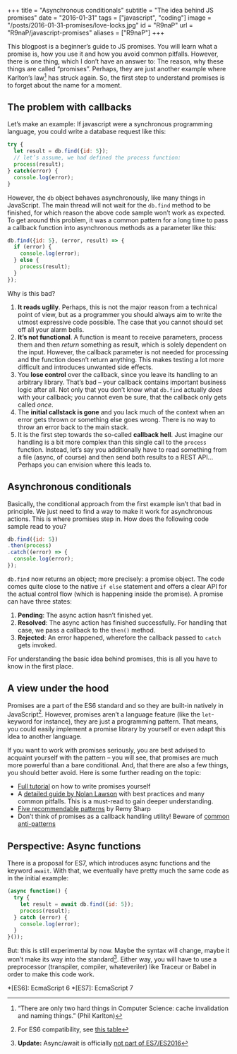 +++
title = "Asynchronous conditionals"
subtitle = "The idea behind JS promises"
date = "2016-01-31"
tags = ["javascript", "coding"]
image = "/posts/2016-01-31-promises/love-locks.jpg"
id = "R9naP"
url = "R9naP/javascript-promises"
aliases = ["R9naP"]
+++

This blogpost is a beginner’s guide to JS promises. You will learn what a promise is, how you use it and how you avoid common pitfalls. However, there is one thing, which I don’t have an answer to: The reason, why these things are called “promises”. Perhaps, they are just another example where Karlton’s law[^1] has struck again. So, the first step to understand promises is to forget about the name for a moment.

## The problem with callbacks

Let’s make an example: If javascript were a synchronous programming language, you could write a database request like this:

```JavaScript
try {
  let result = db.find({id: 5});
  // let’s assume, we had defined the process function:
  process(result);
} catch(error) {
  console.log(error);
}
```

However, the `db` object behaves asynchronously, like many things in JavaScript. The main thread will not wait for the `db.find` method to be finished, for which reason the above code sample won’t work as expected. To get around this problem, it was a common pattern for a long time to pass a callback function into asynchronous methods as a parameter like this:

```JavaScript
db.find({id: 5}, (error, result) => {
  if (error) {
    console.log(error);
  } else {
    process(result);
  }
});
```

Why is this bad?

1. **It reads uglily**. Perhaps, this is not the major reason from a technical point of view, but as a programmer you should always aim to write the utmost expressive code possible. The case that you cannot should set off all your alarm bells.
2. **It’s not functional**. A function is meant to receive parameters, process them and then *return* something as result, which is solely dependent on the input. However, the callback parameter is not needed for processing and the function doesn’t return anything. This makes testing a lot more difficult and introduces unwanted side effects.
3. You **lose control** over the callback, since you leave its handling to an arbitrary library. That’s bad – your callback contains important business logic after all. Not only that you don’t know what `db.find` actually *does* with your callback; you cannot even be sure, that the callback only gets called *once*.
4. The **initial callstack is gone** and you lack much of the context when an error gets thrown or something else goes wrong. There is no way to throw an error back to the main stack.
5. It is the first step towards the so-called **callback hell**. Just imagine our handling is a bit more complex than this single call to the `process` function. Instead, let’s say you additionally have to read something from a file (async, of course) and then send both results to a REST API… Perhaps you can envision where this leads to.

## Asynchronous conditionals

Basically, the conditional approach from the first example isn’t that bad in principle. We just need to find a way to make it work for asynchronous actions. This is where promises step in. How does the following code sample read to you?

```JavaScript
db.find({id: 5})
.then(process)
.catch((error) => {
  console.log(error);
});
```

`db.find` now returns an object; more precisely: a promise object. The code comes quite close to the native `if else` statement and offers a clear API for the actual control flow (which is happening inside the promise). A promise can have three states:

1. **Pending**: The async action hasn’t finished yet.
2. **Resolved**: The async action has finished successfully. For handling that case, we pass a callback to the `then()` method.
3. **Rejected**: An error happened, wherefore the callback passed to `catch` gets invoked.

For understanding the basic idea behind promises, this is all you have to know in the first place.

## A view under the hood

Promises are a part of the ES6 standard and so they are built-in natively in JavaScript[^2]. However, promises aren’t a language feature (like the `let`-keyword for instance), they are just a programming pattern. That means, you could easily implement a promise library by yourself or even adapt this idea to another language.

If you want to work with promises seriously, you are best advised to acquaint yourself with the pattern – you will see, that promises are much more powerful than a bare conditional. And, that there are also a few things, you should better avoid. Here is some further reading on the topic:

- [Full tutorial](https://www.promisejs.org/) on how to write promises yourself
- A [detailed guide by Nolan Lawson](http://pouchdb.com/2015/05/18/we-have-a-problem-with-promises.html) with best practices and many common pitfalls. This is a must-read to gain deeper understanding.
- [Five recommendable patterns](https://remysharp.com/2014/11/19/my-five-promise-patterns) by Remy Sharp
- Don’t think of promises as a callback handling utility! Beware of [common anti-patterns](https://github.com/petkaantonov/bluebird/wiki/Promise-anti-patterns)

## Perspective: Async functions

There is a proposal for ES7, which introduces async functions and the keyword `await`. With that, we eventually have pretty much the same code as in the initial example:

```JavaScript
(async function() {
  try {
    let result = await db.find({id: 5});
    process(result);
  } catch (error) {
    console.log(error);
  }
}());
```

But: this is still experimental by now. Maybe the syntax will change, maybe it won’t make its way into the standard[^3]. Either way, you will have to use a preprocessor (transpiler, compiler, whateveriler) like Traceur or Babel in order to make this code work.


[^1]: “There are only two hard things in Computer Science: cache invalidation and naming things.” (Phil Karlton)
[^2]: For ES6 compatibility, see [this table](https://kangax.github.io/compat-table/es6/)
[^3]: **Update:** Async/await is officially [not part of ES7/ES2016](http://www.2ality.com/2016/01/ecmascript-2016.html)

*[ES6]: EcmaScript 6
*[ES7]: EcmaScript 7
